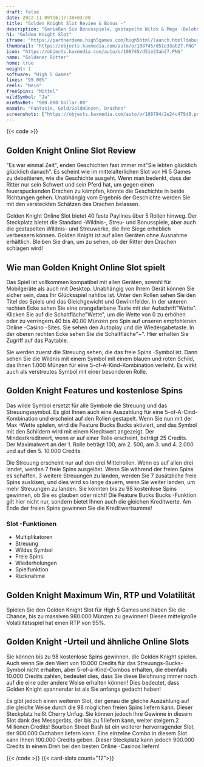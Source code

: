 ```yaml
---
draft: false
date: 2022-11-09T16:17:38+03:00
title: "Golden Knight Slot Review & Bonus -"
description: "Genießen Sie Bonusspiele, gestapelte Wilds & Mega -Belohnungen im Golden Knight Slot von High 5 Games. Unsere Bewertung umfasst Funktionen, Volatilität und mehr! Lesen Sie unten, um zu gewinnen!"
h1: "Golden Knight Slot"
iframe: "https://partnerdemo.high5games.com/high5html/launch.html?debug=true&slamEnabled=on&slamWaitTime=0&playMode=R&currencyCode=USD&languageCode=en&siteId=FlashLobby&engine=default&quality=HIGH&userId=tester43168933&gameID=1040"
thumbnail: "https://objects.kaxmedia.com/auto/o/108745/d51e33ab27.PNG"
icon: "https://objects.kaxmedia.com/auto/o/108745/d51e33ab27.PNG"
name: "Goldener Ritter"
home: true
weight: 1
software: "High 5 Games"
lines: "95.00%"
reels: "Nein"
freeSpins: "Mittel"
wildSymbol: "Ja"
minMaxBet: "980.000 Dollar.00"
maxWin: "Fantasie, Gold/Goldmünzen, Drachen"
screenshots: ["https://objects.kaxmedia.com/auto/o/108794/2e24c479d8.png"]
---
```


{{< code >}}<h2>Golden Knight Online Slot Review</h2><p>"Es war einmal Zeit", enden Geschichten fast immer mit"Sie lebten glücklich glücklich danach". Es scheint wie im mittelalterlichen Slot von Hi 5 Games zu debattieren, wie die Geschichte ausgeht. Wenn man bedenkt, dass der Ritter nur sein Schwert und sein Pferd hat, um gegen einen feuerspuckenden Drachen zu kämpfen, könnte die Geschichte in beide Richtungen gehen. Unabhängig vom Ergebnis der Geschichte werden Sie mit den versteckten Schätzen des Drachen belassen.</p><p>Golden Knight Online Slot bietet 40 feste Paylines über 5 Rollen hinweg. Der Steckplatz bietet die Standard -Wildnis-, Streu- und Bonusspiele, aber auch die gestapelten Wildnis- und Streuwerke, die Ihre Siege erheblich verbessern können. Golden Knight ist auf allen Geräten ohne Ausnahme erhältlich. Bleiben Sie dran, um zu sehen, ob der Ritter den Drachen schlagen wird!</p><h2>Wie man Golden Knight Online Slot spielt</h2><p>Das Spiel ist vollkommen kompatibel mit allen Geräten, sowohl für Mobilgeräte als auch mit Desktop. Unabhängig von Ihrem Gerät können Sie sicher sein, dass Ihr Glücksspiel nahtlos ist. Unter den Rollen sehen Sie den Titel des Spiels und das Gleichgewicht und Gewinnfelder. In der unteren rechten Ecke sehen Sie eine orangefarbene Taste mit der Aufschrift"Wette". Klicken Sie auf die Schaltfläche"Wette", um die Wette von 0 zu erhöhen oder zu verringern.40 bis 40.00 Münzen pro Spin auf unseren empfohlenen Online -Casino -Sites. Sie sehen den Autoplay und die Wiedergabetaste. In der oberen rechten Ecke sehen Sie die Schaltfläche"+". Hier erhalten Sie Zugriff auf das Paytable.</p><p>Sie werden zuerst die Streuung sehen, die das freie Spins -Symbol ist. Dann sehen Sie die Wildnis mit einem Symbol mit einem blauen und roten Schild, das Ihnen 1.000 Münzen für eine 5-of-A-Kind-Kombination verleiht. Es wirkt auch als verstreutes Symbol mit einer besonderen Rolle.</p><h2>Golden Knight Features und kostenlose Spins</h2><p>Das wilde Symbol ersetzt für alle Symbole die Streuung und das Streuungssymbol. Es gibt Ihnen auch eine Auszahlung für eine 5-of-A-Cind-Kombination und erscheint auf den Rollen gestapelt. Wenn Sie nun mit der Max -Wette spielen, wird die Feature Bucks Bucks aktiviert, und das Symbol mit den Schildern wird mit einem Kreditwert angezeigt. Der Mindestkreditwert, wenn er auf einer Rolle erscheint, beträgt 25 Credits. Der Maximalwert an der 1. Rolle beträgt 100, am 2. 500, am 3. und 4. 2.000 und auf den 5. 10.000 Credits.</p><p>Die Streuung erscheint nur auf den drei Mittelrollen. Wenn es auf allen drei landet, werden 7 freie Spins ausgelöst. Wenn Sie während der freien Spins es schaffen, 3 weitere Streuungen zu landen, werden Sie 7 zusätzliche freie Spins auslösen, und dies wird so lange dauern, wenn Sie weiter landen, um mehr Streuungen zu landen. Sie könnten bis zu 98 kostenlose Spins gewinnen, ob Sie es glauben oder nicht! Die Feature Bucks Bucks -Funktion gilt hier nicht nur, sondern bietet Ihnen auch die gleichen Kreditwerte. Am Ende der freien Spins gewinnen Sie die Kreditwertsumme!</p><h3>
Slot -Funktionen</h3><ul>
<li></span>
Multiplikatoren</li>
<li></span>
Streuung</li>
<li></span>
Wildes Symbol</li>
<li></span>
Freie Spins</li>
<li></span>
Wiederholungen</li>
<li></span>
Spielfunktion</li>
<li></span>
Rücknahme</li></ul><h2>Golden Knight Maximum Win, RTP und Volatilität</h2><p>Spielen Sie den Golden Knight Slot für High 5 Games und haben Sie die Chance, bis zu massiven 980.000 Münzen zu gewinnen! Dieses mittelgroße Volatilitätsspiel hat einen RTP von 95%.</p><h2>Golden Knight -Urteil und ähnliche Online Slots</h2><p>Sie können bis zu 98 kostenlose Spins gewinnen, die Golden Knight spielen. Auch wenn Sie den Wert von 10.000 Credits für das Streuungs-Bucks-Symbol nicht erhalten, aber 5-of-a-Kind-Combos erhalten, die ebenfalls 10.000 Credits zahlen, bedeutet dies, dass Sie diese Belohnung immer noch auf die eine oder andere Weise erhalten können! Dies bedeutet, dass Golden Knight spannender ist als Sie anfangs gedacht haben!</p><p>Es gibt jedoch einen weiteren Slot, der genau die gleiche Auszahlung auf die gleiche Weise durch die 98 möglichen freien Spins liefern kann. Dieser Steckplatz heißt Cherry Unfug. Sie können jedoch Ihre Gewinne in diesem Slot dank des Messgeräts, der bis zu 1 liefern kann, weiter steigern.2 Millionen Credits!
Bourbon Street Bash ist ein weiterer hervorragender Slot, der 900.000 Guthaben liefern kann. Eine einzelne Combo in diesem Slot kann Ihnen 100.000 Credits geben. Dieser Steckplatz kann jedoch 900.000 Credits in einem Dreh bei den besten Online -Casinos liefern!</p>{{< /code >}}
{{< card-slots count="12">}}